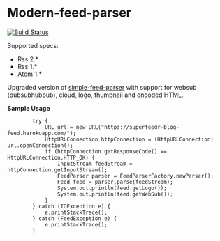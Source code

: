 # Modern-feed-parser


[![Build Status](https://travis-ci.org/GrigoreAlexandru/Modern-feed-parser.svg?branch=master)](https://travis-ci.org/GrigoreAlexandru/Modern-feed-parser)

Supported specs:

* Rss 2.*
* Rss 1.*
* Atom 1.*

Upgraded version of [simple-feed-parser](https://github.com/ernieyu/simple-feed-parser) with support for websub (pubsubhubbub), cloud, logo, thumbnail and encoded HTML.

**Sample Usage**

```
        try {
            URL url = new URL("https://superfeedr-blog-feed.herokuapp.com/");
            HttpURLConnection httpConnection = (HttpURLConnection) url.openConnection();
            if (httpConnection.getResponseCode() == HttpURLConnection.HTTP_OK) {
                InputStream feedStream = httpConnection.getInputStream();
                FeedParser parser = FeedParserFactory.newParser();
                Feed feed = parser.parse(feedStream);
                System.out.println(feed.getLogo());
                System.out.println(feed.getWebSub());
            }
        } catch (IOException e) {
            e.printStackTrace();
        } catch (FeedException e) {
            e.printStackTrace();
        }
```
